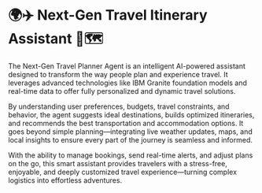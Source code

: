 <h1>
🌍✈️ Next-Gen Travel Itinerary Assistant 🤖🗺️
</h1>
The Next-Gen Travel Planner Agent is an intelligent AI-powered assistant designed to transform the way people plan and experience travel. It leverages advanced technologies like IBM Granite foundation models and real-time data to offer fully personalized and dynamic travel solutions.

By understanding user preferences, budgets, travel constraints, and behavior, the agent suggests ideal destinations, builds optimized itineraries, and recommends the best transportation and accommodation options. It goes beyond simple planning—integrating live weather updates, maps, and local insights to ensure every part of the journey is seamless and informed.

With the ability to manage bookings, send real-time alerts, and adjust plans on the go, this smart assistant provides travelers with a stress-free, enjoyable, and deeply customized travel experience—turning complex logistics into effortless adventures.

